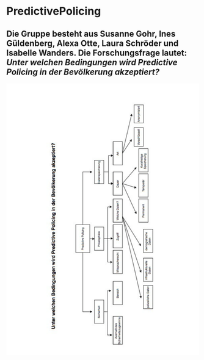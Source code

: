 # PredictivePolicing

## Die Gruppe besteht aus Susanne Gohr, Ines Güldenberg, Alexa Otte, Laura Schröder und Isabelle Wanders. Die Forschungsfrage lautet: _Unter welchen Bedingungen wird Predictive Policing in der Bevölkerung akzeptiert?_

![tooltip](images/Faktorenraum.png)